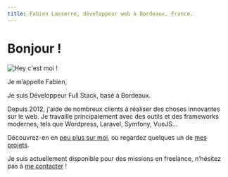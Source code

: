 ```yaml
---
title: Fabien Lasserre, développeur web à Bordeaux, France.
---
```

# Bonjour !

![Hey c'est moi !](/img/me230.jpg)

Je m’appelle Fabien,

Je suis Développeur Full Stack, basé à Bordeaux.

Depuis 2012, j'aide de nombreux clients à réaliser des choses innovantes sur le web. Je travaille principalement avec des outils et des frameworks modernes, tels que Wordpress, Laravel, Symfony, VueJS...

Découvrez-en en [peu plus sur moi](/fr/about), ou regardez quelques un de [mes projets](/fr/projects).

Je suis actuellement disponible pour des missions en freelance, n’hésitez pas à [me contacter](/fr/about/#contact) !

